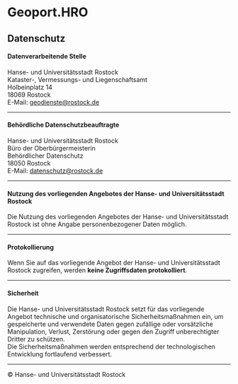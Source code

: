# Geoport.HRO

## Datenschutz

#### Datenverarbeitende Stelle  
Hanse- und Universitätsstadt Rostock  
Kataster-, Vermessungs- und Liegenschaftsamt  
Holbeinplatz 14  
18069 Rostock  
E-Mail: [geodienste@rostock.de](mailto:geodienste@rostock.de)

---

#### Behördliche Datenschutzbeauftragte  
Hanse- und Universitätsstadt Rostock  
Büro der Oberbürgermeisterin  
Behördlicher Datenschutz  
18050 Rostock  
E-Mail: [datenschutz@rostock.de](mailto:datenschutz@rostock.de)

---

#### Nutzung des vorliegenden Angebotes der Hanse- und Universitätsstadt Rostock  
Die Nutzung des vorliegenden Angebotes der Hanse- und Universitätsstadt Rostock ist ohne Angabe personenbezogener Daten möglich.

---

#### Protokollierung  
Wenn Sie auf das vorliegende Angebot der Hanse- und Universitätsstadt Rostock zugreifen, werden **keine Zugriffsdaten protokolliert**.

---

#### Sicherheit  
Die Hanse- und Universitätsstadt Rostock setzt für das vorliegende Angebot technische und organisatorische Sicherheitsmaßnahmen ein, um gespeicherte und verwendete Daten gegen zufällige oder vorsätzliche Manipulation, Verlust, Zerstörung oder gegen den Zugriff unberechtigter Dritter zu schützen.  
Die Sicherheitsmaßnahmen werden entsprechend der technologischen Entwicklung fortlaufend verbessert.

---

© Hanse- und Universitätsstadt Rostock
